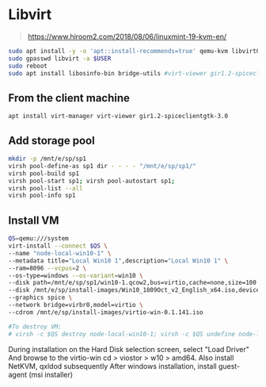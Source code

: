 # Libvirt

> https://www.hiroom2.com/2018/08/06/linuxmint-19-kvm-en/

```bash
sudo apt install -y -o 'apt::install-recommends=true' qemu-kvm libvirt0 libvirt-bin virt-manager libguestfs-tools
sudo gpasswd libvirt -a $USER
sudo reboot
sudo apt install libosinfo-bin bridge-utils #virt-viewer gir1.2-spiceclientgtk-3.0
```

## From the client machine

`apt install virt-manager virt-viewer gir1.2-spiceclientgtk-3.0`

## Add storage pool

```bash
mkdir -p /mnt/e/sp/sp1
virsh pool-define-as sp1 dir - - - - "/mnt/e/sp/sp1/"
virsh pool-build sp1
virsh pool-start sp1; virsh pool-autostart sp1;
virsh pool-list --all
virsh pool-info sp1
```

## Install VM

```bash
QS=qemu:///system
virt-install --connect $QS \
--name "node-local-win10-1" \
--metadata title="Local Win10 1",description="Local Win10 1" \
--ram=8096 --vcpus=2 \
--os-type=windows --os-variant=win10 \
--disk path=/mnt/e/sp/sp1/win10-1.qcow2,bus=virtio,cache=none,size=100 \
--disk /mnt/e/sp/install-images/Win10_1809Oct_v2_English_x64.iso,device=cdrom,bus=ide \
--graphics spice \
--network bridge=virbr0,model=virtio \
--cdrom /mnt/e/sp/install-images/virtio-win-0.1.141.iso

#To destroy VM:
# virsh -c $QS destroy node-local-win10-1; virsh -c $QS undefine node-local-win10-1; virsh -c $QS pool-refresh sp1; virsh -c $QS vol-delete --pool sp1 win10-1.qcow2
```

During installation on the Hard Disk selection screen, select "Load Driver"
And browse to the virtio-win cd > viostor > w10 > amd64. Also install NetKVM, qxldod subsequently
After windows installation, install guest-agent (msi installer)
